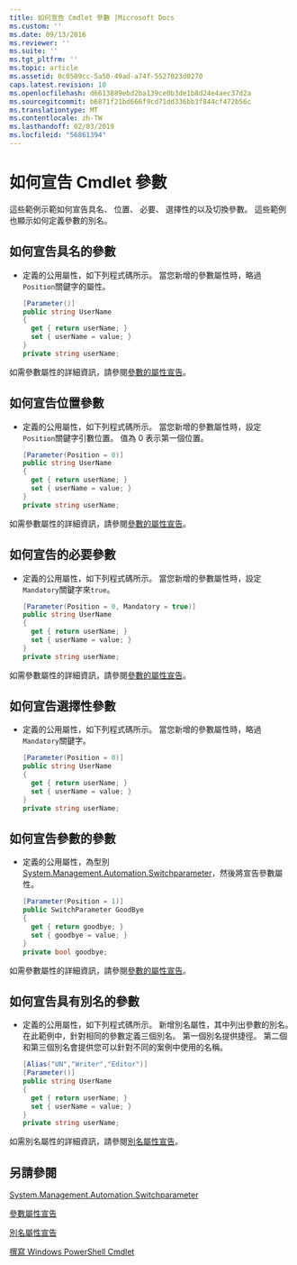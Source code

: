 ```yaml
---
title: 如何宣告 Cmdlet 參數 |Microsoft Docs
ms.custom: ''
ms.date: 09/13/2016
ms.reviewer: ''
ms.suite: ''
ms.tgt_pltfrm: ''
ms.topic: article
ms.assetid: 0c0509cc-5a50-49ad-a74f-5527023d0270
caps.latest.revision: 10
ms.openlocfilehash: d6613889ebd2ba139ce0b3de1b8d24e4aec37d2a
ms.sourcegitcommit: b6871f21bd666f9cd71dd336bb3f844cf472b56c
ms.translationtype: MT
ms.contentlocale: zh-TW
ms.lasthandoff: 02/03/2019
ms.locfileid: "56861394"
---
```

# <a name="how-to-declare-cmdlet-parameters"></a>如何宣告 Cmdlet 參數

這些範例示範如何宣告具名、 位置、 必要、 選擇性的以及切換參數。 這些範例也顯示如何定義參數的別名。

## <a name="how-to-declare-a-named-parameter"></a>如何宣告具名的參數

- 定義的公用屬性，如下列程式碼所示。 當您新增的參數屬性時，略過`Position`關鍵字的屬性。

    ```csharp
    [Parameter()]
    public string UserName
    {
      get { return userName; }
      set { userName = value; }
    }
    private string userName;
    ```

如需參數屬性的詳細資訊，請參閱[參數的屬性宣告](./parameter-attribute-declaration.md)。

## <a name="how-to-declare-a-positional-parameter"></a>如何宣告位置參數

- 定義的公用屬性，如下列程式碼所示。 當您新增的參數屬性時，設定`Position`關鍵字引數位置。 值為 0 表示第一個位置。

    ```csharp
    [Parameter(Position = 0)]
    public string UserName
    {
      get { return userName; }
      set { userName = value; }
    }
    private string userName;
    ```

如需參數屬性的詳細資訊，請參閱[參數的屬性宣告](./parameter-attribute-declaration.md)。

## <a name="how-to-declare-a-mandatory-parameter"></a>如何宣告的必要參數

- 定義的公用屬性，如下列程式碼所示。 當您新增的參數屬性時，設定`Mandatory`關鍵字來`true`。

    ```csharp
    [Parameter(Position = 0, Mandatory = true)]
    public string UserName
    {
      get { return userName; }
      set { userName = value; }
    }
    private string userName;
    ```

如需參數屬性的詳細資訊，請參閱[參數的屬性宣告](./parameter-attribute-declaration.md)。

## <a name="how-to-declare-an-optional-parameter"></a>如何宣告選擇性參數

- 定義的公用屬性，如下列程式碼所示。 當您新增的參數屬性時，略過`Mandatory`關鍵字。

    ```csharp
    [Parameter(Position = 0)]
    public string UserName
    {
      get { return userName; }
      set { userName = value; }
    }
    private string userName;
    ```

## <a name="how-to-declare-a-switch-parameter"></a>如何宣告參數的參數

- 定義的公用屬性，為型別[System.Management.Automation.Switchparameter](/dotnet/api/System.Management.Automation.SwitchParameter)，然後將宣告參數屬性。

    ```csharp
    [Parameter(Position = 1)]
    public SwitchParameter GoodBye
    {
      get { return goodbye; }
      set { goodbye = value; }
    }
    private bool goodbye;
    ```

如需參數屬性的詳細資訊，請參閱[參數的屬性宣告](./parameter-attribute-declaration.md)。

## <a name="how-to-declare-a-parameter-with-aliases"></a>如何宣告具有別名的參數

- 定義的公用屬性，如下列程式碼所示。 新增別名屬性，其中列出參數的別名。 在此範例中，針對相同的參數定義三個別名。 第一個別名提供捷徑。 第二個和第三個別名會提供您可以針對不同的案例中使用的名稱。

    ```csharp
    [Alias("UN","Writer","Editor")]
    [Parameter()]
    public string UserName
    {
      get { return userName; }
      set { userName = value; }
    }
    private string userName;
    ```

如需別名屬性的詳細資訊，請參閱[別名屬性宣告](./alias-attribute-declaration.md)。

## <a name="see-also"></a>另請參閱

[System.Management.Automation.Switchparameter](/dotnet/api/System.Management.Automation.SwitchParameter)

[參數屬性宣告](./parameter-attribute-declaration.md)

[別名屬性宣告](./alias-attribute-declaration.md)

[撰寫 Windows PowerShell Cmdlet](./writing-a-windows-powershell-cmdlet.md)
